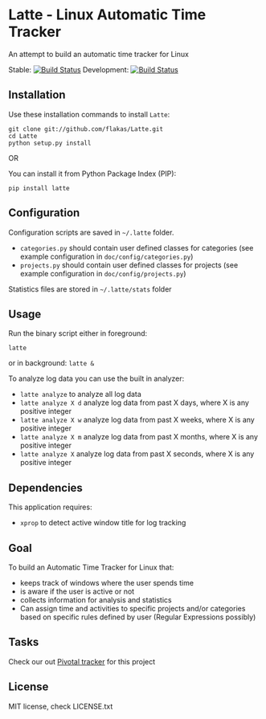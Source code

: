 Latte - Linux Automatic Time Tracker
====================================

An attempt to build an automatic time tracker for Linux

Stable: [![Build Status](https://secure.travis-ci.org/flakas/Latte.png?branch=master)](http://travis-ci.org/flakas/Latte)
Development: [![Build Status](https://secure.travis-ci.org/flakas/Latte.png?branch=development)](http://travis-ci.org/flakas/Latte)

Installation
------------

Use these installation commands to install `Latte`:

```
git clone git://github.com/flakas/Latte.git
cd Latte
python setup.py install
```

OR

You can install it from Python Package Index (PIP):
```
pip install latte
```

Configuration
-------------

Configuration scripts are saved in `~/.latte` folder.

- `categories.py` should contain user defined classes for categories (see example configuration in `doc/config/categories.py`)
- `projects.py` should contain user defined classes for projects (see example configuration in `doc/config/projects.py`)

Statistics files are stored in `~/.latte/stats` folder

Usage
-----

Run the binary script either in foreground:

`latte`

or in background:
`latte &`

To analyze log data you can use the built in analyzer:

- `latte analyze` to analyze all log data
- `latte analyze X d` analyze log data from past X days, where X is any positive integer
- `latte analyze X w` analyze log data from past X weeks, where X is any positive integer
- `latte analyze X m` analyze log data from past X months, where X is any positive integer
- `latte analyze X` analyze log data from past X seconds, where X is any positive integer

Dependencies
--------

This application requires:

- `xprop` to detect active window title for log tracking

Goal
----

To build an Automatic Time Tracker for Linux that:

- keeps track of windows where the user spends time
- is aware if the user is active or not
- collects information for analysis and statistics
- Can assign time and activities to specific projects and/or categories based on
  specific rules defined by user (Regular Expressions possibly)

Tasks
-----

Check our out [Pivotal tracker](https://www.pivotaltracker.com/projects/601587) for this project

License
-------

MIT license, check LICENSE.txt
